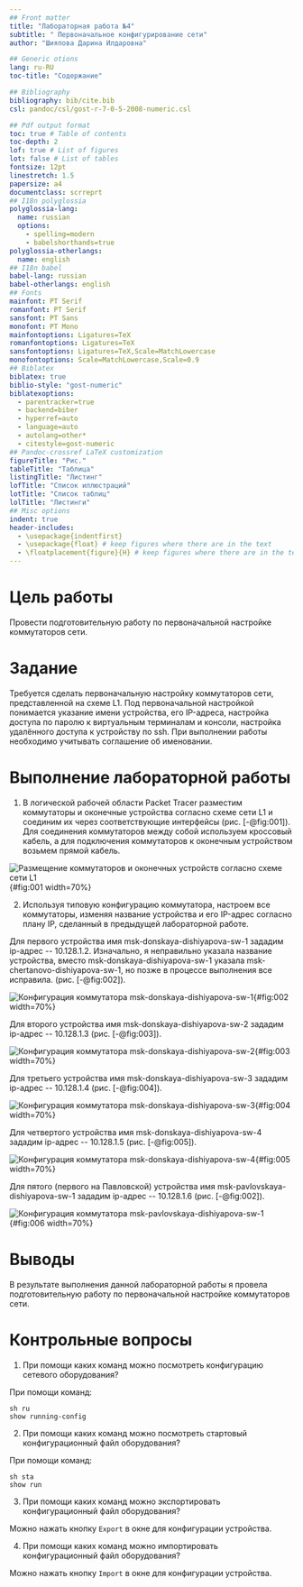```yaml
---
## Front matter
title: "Лабораторная работа №4"
subtitle: " Первоначальное конфигурирование сети"
author: "Шияпова Дарина Илдаровна"

## Generic otions
lang: ru-RU
toc-title: "Содержание"

## Bibliography
bibliography: bib/cite.bib
csl: pandoc/csl/gost-r-7-0-5-2008-numeric.csl

## Pdf output format
toc: true # Table of contents
toc-depth: 2
lof: true # List of figures
lot: false # List of tables
fontsize: 12pt
linestretch: 1.5
papersize: a4
documentclass: scrreprt
## I18n polyglossia
polyglossia-lang:
  name: russian
  options:
	- spelling=modern
	- babelshorthands=true
polyglossia-otherlangs:
  name: english
## I18n babel
babel-lang: russian
babel-otherlangs: english
## Fonts
mainfont: PT Serif
romanfont: PT Serif
sansfont: PT Sans
monofont: PT Mono
mainfontoptions: Ligatures=TeX
romanfontoptions: Ligatures=TeX
sansfontoptions: Ligatures=TeX,Scale=MatchLowercase
monofontoptions: Scale=MatchLowercase,Scale=0.9
## Biblatex
biblatex: true
biblio-style: "gost-numeric"
biblatexoptions:
  - parentracker=true
  - backend=biber
  - hyperref=auto
  - language=auto
  - autolang=other*
  - citestyle=gost-numeric
## Pandoc-crossref LaTeX customization
figureTitle: "Рис."
tableTitle: "Таблица"
listingTitle: "Листинг"
lofTitle: "Список иллюстраций"
lotTitle: "Список таблиц"
lolTitle: "Листинги"
## Misc options
indent: true
header-includes:
  - \usepackage{indentfirst}
  - \usepackage{float} # keep figures where there are in the text
  - \floatplacement{figure}{H} # keep figures where there are in the text
---
```


# Цель работы

Провести подготовительную работу по первоначальной настройке коммутаторов сети.

# Задание

Требуется сделать первоначальную настройку коммутаторов сети, представленной на схеме L1. Под первоначальной настройкой понимается указание имени устройства, его IP-адреса, настройка доступа по паролю к виртуальным терминалам и консоли, настройка удалённого доступа к устройству по ssh.
При выполнении работы необходимо учитывать соглашение об именовании.

# Выполнение лабораторной работы

1. В логической рабочей области Packet Tracer разместим коммутаторы и оконечные устройства согласно схеме сети L1  и соединим их через соответствующие интерфейсы (рис. [-@fig:001]). Для соединения коммутаторов между собой используем кроссовый кабель, а для подключения коммутаторов к оконечным устройством возьмем прямой кабель.

![Размещение коммутаторов и оконечных устройств согласно схеме сети L1](image/1.png){#fig:001 width=70%}

2. Используя типовую конфигурацию коммутатора, настроем
все коммутаторы, изменяя название устройства и его IP-адрес согласно плану IP, сделанный в предыдущей лабораторной работе.

Для первого устройства имя msk-donskaya-dishiyapova-sw-1 зададим ip-адрес -- 10.128.1.2. Изначально, я неправильно указала название устройства, вместо  msk-donskaya-dishiyapova-sw-1 указала msk-chertanovo-dishiyapova-sw-1, но позже в процессе выполнения все исправила. (рис. [-@fig:002]).

![Конфигурация коммутатора msk-donskaya-dishiyapova-sw-1](image/2.png){#fig:002 width=70%}

Для второго устройства имя msk-donskaya-dishiyapova-sw-2 зададим ip-адрес -- 10.128.1.3 (рис. [-@fig:003]).

![Конфигурация коммутатора msk-donskaya-dishiyapova-sw-2](image/3.png){#fig:003 width=70%}

Для третьего устройства имя msk-donskaya-dishiyapova-sw-3 зададим ip-адрес -- 10.128.1.4 (рис. [-@fig:004]).

![Конфигурация коммутатора msk-donskaya-dishiyapova-sw-3](image/4.png){#fig:004 width=70%}

Для четвертого устройства имя msk-donskaya-dishiyapova-sw-4 зададим ip-адрес -- 10.128.1.5 (рис. [-@fig:005]).

![Конфигурация коммутатора msk-donskaya-dishiyapova-sw-4](image/5.png){#fig:005 width=70%}

Для пятого (первого на Павловской) устройства имя msk-pavlovskaya-dishiyapova-sw-1 зададим ip-адрес -- 10.128.1.6 (рис. [-@fig:002]).

![Конфигурация коммутатора msk-pavlovskaya-dishiyapova-sw-1](image/6.png){#fig:006 width=70%}

# Выводы

В результате выполнения данной лабораторной работы я провела подготовительную работу по первоначальной настройке коммутаторов сети.

# Контрольные вопросы

1. При помощи каких команд можно посмотреть конфигурацию сетевого
оборудования?

При помощи команд:

```
sh ru
show running-config
```

2. При помощи каких команд можно посмотреть стартовый конфигурационный файл оборудования?

При помощи команд:

```
sh sta
show run
```

3. При помощи каких команд можно экспортировать конфигурационный файл
оборудования?

Можно нажать кнопку `Export`  в окне для конфигурации устройства.

4. При помощи каких команд можно импортировать конфигурационный файл
оборудования?

Можно нажать кнопку `Import`  в окне для конфигурации устройства.
